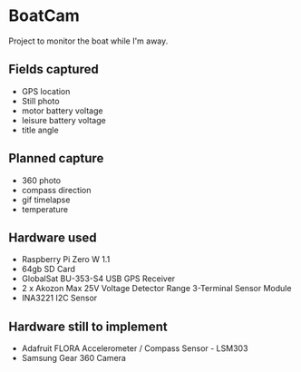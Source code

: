# BoatCam
Project to monitor the boat while I'm away.

## Fields captured
- GPS location
- Still photo
- motor battery voltage
- leisure battery voltage
- title angle

## Planned capture
- 360 photo
- compass direction
- gif timelapse
- temperature

## Hardware used
- Raspberry Pi Zero W 1.1
- 64gb SD Card
- GlobalSat BU-353-S4 USB GPS Receiver
- 2 x Akozon Max 25V Voltage Detector Range 3-Terminal Sensor Module
- INA3221 I2C Sensor  

## Hardware still to implement
- Adafruit FLORA Accelerometer / Compass Sensor - LSM303
- Samsung Gear 360 Camera

